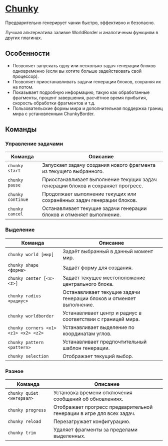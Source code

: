 # [Chunky](https://www.spigotmc.org/resources/chunky.81534/)

Предварительно генерирует чанки быстро, эффективно и безопасно.

Лучшая альтернатива заливке WorldBorder и аналогичным функциям в других плагинах.

## Особенности

- Позволяет запускать одну или несколько задач генерации блоков одновременно (если вы хотите больше задействовать свой процессор).
- Позволяет приостанавливать задачи генерации блоков, сохраняя их на потом.
- Показывает подробную информацию, такую как обработанные фрагменты, процент завершения, расчётное время прибытия, скорость обработки фрагментов и т.д.
- Пользовательские формы мира и дополнительная поддержка границ мира с установленным ChunkyBorder.

## Команды

### Управление задачами

| Команда           | Описание                                                                         |
| ----------------- | -------------------------------------------------------------------------------- |
| `chunky start`    | Запускает задачу создания нового фрагмента из текущего выбранного.               |
| `chunky pause`    | Приостанавливает выполнение текущих задач генерации блоков и сохраняет прогресс. |
| `chunky continue` | Продолжает выполнение текущих или сохранённых задач генерации блоков.            |
| `chunky cancel`   | Останавливает текущие задачи генерации блоков и отменяет выполнение.             |

### Выделение

| Команда                              | Описание                                                             |
| ------------------------------------ | -------------------------------------------------------------------- |
| `chunky world [мир]`                 | Задаёт выбранный в данный момент мир.                                |
| `chunky shape <форма>`               | Задаёт форму для создания.                                           |
| `chunky center [<x> <z>]`            | Задаёт текущее местоположение центрального блока.                    |
| `chunky radius <радиус>`             | Останавливает текущие задачи генерации блоков и отменяет выполнение. |
| `chunky worldborder`                 | Устанавливает центр и радиус в соответствии с границей мира.         |
| `chunky corners <x1> <z1> <x2> <z2>` | Устанавливает выделение по координатам углов.                        |
| `chunky pattern <pattern>`           | Устанавливает предпочтительный шаблон генерации.                     |
| `chunky selection`                   | Отображает текущий выбор.                                            |

### Разное

| Команда                   | Описание                                                             |
| ------------------------- | -------------------------------------------------------------------- |
| `chunky quiet <интервал>` | Установка времени отключения сообщений об обновлениях.               |
| `chunky progress`         | Отображает прогресс предварительной генерации в игре для всех задач. |
| `chunky reload`           | Перезагружает конфигурацию.                                          |
| `chunky trim`             | Удаляет фрагменты за пределами выделенных.                           |
